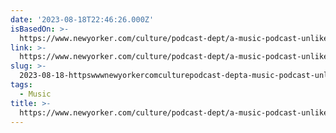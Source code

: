 ```yaml
---
date: '2023-08-18T22:46:26.000Z'
isBasedOn: >-
  https://www.newyorker.com/culture/podcast-dept/a-music-podcast-unlike-any-other
link: >-
  https://www.newyorker.com/culture/podcast-dept/a-music-podcast-unlike-any-other
slug: >-
  2023-08-18-httpswwwnewyorkercomculturepodcast-depta-music-podcast-unlike-any-other
tags:
  - Music
title: >-
  https://www.newyorker.com/culture/podcast-dept/a-music-podcast-unlike-any-other
---
```


